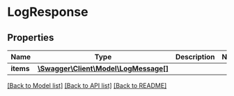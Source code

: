 # LogResponse

## Properties
Name | Type | Description | Notes
------------ | ------------- | ------------- | -------------
**items** | [**\Swagger\Client\Model\LogMessage[]**](LogMessage.md) |  | 

[[Back to Model list]](../README.md#documentation-for-models) [[Back to API list]](../README.md#documentation-for-api-endpoints) [[Back to README]](../README.md)


